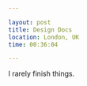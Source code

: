 ```yaml
---

layout: post
title: Design Docs
location: London, UK
time: 00:36:04

---
```


I rarely finish things.

<script src="https://gist.github.com/icco/4089b266ba1db4b1c34f.js"></script>
